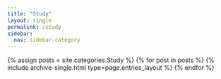 ```yaml
---
title: "Study"
layout: single
permalink: /study
sidebar:
  nav: sidebar-category
---
```



{% assign posts = site.categories.Study %}
{% for post in posts %} {% include archive-single.html type=page.entries_layout %} {% endfor %}
